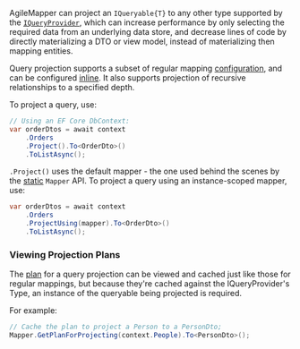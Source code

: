 AgileMapper can project an `IQueryable{T}` to any other type supported by the [`IQueryProvider`](https://docs.microsoft.com/en-us/dotnet/api/system.linq.iqueryprovider), which can increase performance by only selecting the required data from an underlying data store, and decrease lines of code by directly materializing a DTO or view model, instead of materializing then mapping entities.

Query projection supports a subset of regular mapping [configuration](Query-Projection-Configuration), and can be configured [inline](Inline-Configuration). It also supports projection of recursive relationships to a specified depth.

To project a query, use:

```C#
// Using an EF Core DbContext:
var orderDtos = await context
    .Orders
    .Project().To<OrderDto>()
    .ToListAsync();
```

`.Project()` uses the default mapper - the one used behind the scenes by the [static](Static-vs-Instance-Mappers) `Mapper` API. To project a query using an instance-scoped mapper, use:

```C#
var orderDtos = await context
    .Orders
    .ProjectUsing(mapper).To<OrderDto>()
    .ToListAsync();
```

### Viewing Projection Plans

The [plan](Using-Execution-Plans) for a query projection can be viewed and cached just like those for regular mappings, but because they're cached against the IQueryProvider's Type, an instance of the queryable being projected is required.

For example:

```C#
// Cache the plan to project a Person to a PersonDto;
Mapper.GetPlanForProjecting(context.People).To<PersonDto>();
```